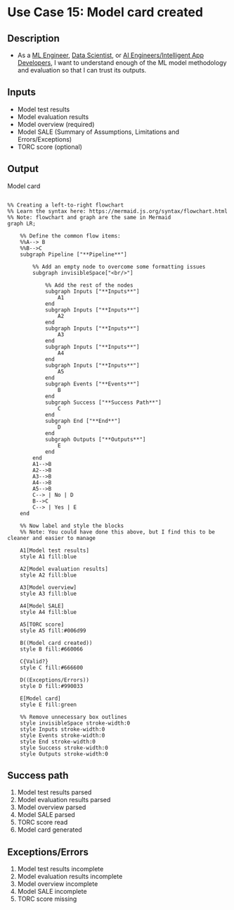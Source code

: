 # Use Case 15: Model card created

## Description

* As a <a href="https://github.com/MLOps-OpenAPI/arch-diagrams?tab=readme-ov-file#ml-engineers">ML Engineer</a>, <a href="https://github.com/MLOps-OpenAPI/arch-diagrams?tab=readme-ov-file#data-scientists">Data Scientist</a>, or <a href='https://github.com/MLOps-OpenAPI/arch-diagrams?tab=readme-ov-file#ai-engineers--intelligent-app-developers'>AI Engineers/Intelligent App Developers</a>, I want to understand enough of the ML model methodology and evaluation so that I can trust its outputs.

## Inputs

* Model test results
* Model evaluation results
* Model overview (required)
* Model SALE (Summary of Assumptions, Limitations and Errors/Exceptions)
* TORC score (optional)

## Output

Model card

```mermaid

%% Creating a left-to-right flowchart
%% Learn the syntax here: https://mermaid.js.org/syntax/flowchart.html
%% Note: flowchart and graph are the same in Mermaid
graph LR;

    %% Define the common flow items:
    %%A--> B
    %%B-->C
    subgraph Pipeline ["**Pipeline**"]
        
        %% Add an empty node to overcome some formatting issues
        subgraph invisibleSpace["<br/>"]

            %% Add the rest of the nodes
            subgraph Inputs ["**Inputs**"]
                A1
            end
            subgraph Inputs ["**Inputs**"]
                A2
            end
            subgraph Inputs ["**Inputs**"]
                A3
            end
            subgraph Inputs ["**Inputs**"]
                A4
            end
            subgraph Inputs ["**Inputs**"]
                A5
            end
            subgraph Events ["**Events**"]
                B
            end
            subgraph Success ["**Success Path**"]
                C
            end
            subgraph End ["**End**"]
                D
            end
            subgraph Outputs ["**Outputs**"]
                E
            end
        end
        A1-->B
        A2-->B
        A3-->B
        A4-->B
        A5-->B
        C--> | No | D
        B-->C
        C--> | Yes | E
    end

    %% Now label and style the blocks
    %% Note: You could have done this above, but I find this to be cleaner and easier to manage

    A1[Model test results]
    style A1 fill:blue

    A2[Model evaluation results]
    style A2 fill:blue

    A3[Model overview]
    style A3 fill:blue

    A4[Model SALE]
    style A4 fill:blue

    A5[TORC score]
    style A5 fill:#006d99

    B((Model card created))
    style B fill:#660066

    C{Valid?}
    style C fill:#666600

    D((Exceptions/Errors))
    style D fill:#990033

    E[Model card]
    style E fill:green

    %% Remove unnecessary box outlines
    style invisibleSpace stroke-width:0
    style Inputs stroke-width:0
    style Events stroke-width:0
    style End stroke-width:0
    style Success stroke-width:0
    style Outputs stroke-width:0

```


## Success path

1. Model test results parsed
2. Model evaluation results parsed
3. Model overview parsed
4. Model SALE parsed
5. TORC score read
6. Model card generated

## Exceptions/Errors

1. Model test results incomplete
2. Model evaluation results incomplete
3. Model overview incomplete
4. Model SALE incomplete
5. TORC score missing
